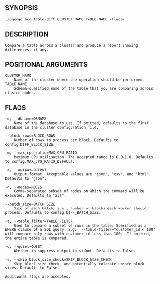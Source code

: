 
## SYNOPSIS
    ./pgedge ace table-diff CLUSTER_NAME TABLE_NAME <flags>

## DESCRIPTION
    Compare a table across a cluster and produce a report showing differences, if any.

## POSITIONAL ARGUMENTS
    CLUSTER_NAME
        Name of the cluster where the operation should be performed.
    TABLE_NAME
        Schema-qualified name of the table that you are comparing across cluster nodes.

## FLAGS
    -d, --dbname=DBNAME
        Name of the database to use. If omitted, defaults to the first database in the cluster configuration file.
    
    --block_rows=BLOCK_ROWS
        Number of rows to process per block. Defaults to config.DIFF_BLOCK_SIZE.
    
    -m, --max_cpu_ratio=MAX_CPU_RATIO
        Maximum CPU utilisation. The accepted range is 0.0-1.0. Defaults to config.MAX_CPU_RATIO_DEFAULT.
    
    -o, --output=OUTPUT
        Output format. Acceptable values are "json", "csv", and "html". Defaults to "json".
    
    -n, --nodes=NODES
        Comma-separated subset of nodes on which the command will be executed. Defaults to "all".
    
    --batch_size=BATCH_SIZE
        Size of each batch, i.e., number of blocks each worker should process. Defaults to config.DIFF_BATCH_SIZE.
    
    -t, --table_filter=TABLE_FILTER
        Used to compare a subset of rows in the table. Specified as a WHERE clause of a SQL query. E.g., --table-filter="customer_id < 100" will compare only rows with customer_id less than 100.  If omitted, the entire table is compared.
    
    -q, --quiet=QUIET
        Whether to suppress output in stdout. Defaults to False.
    
    -s, --skip_block_size_check=SKIP_BLOCK_SIZE_CHECK
        Skip block size check, and potentially tolerate unsafe block sizes. Defaults to False.
    
    Additional flags are accepted.
